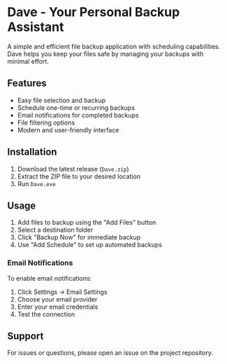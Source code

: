 # Dave - Your Personal Backup Assistant

A simple and efficient file backup application with scheduling capabilities. Dave helps you keep your files safe by managing your backups with minimal effort.

## Features

- Easy file selection and backup
- Schedule one-time or recurring backups
- Email notifications for completed backups
- File filtering options
- Modern and user-friendly interface

## Installation

1. Download the latest release (`Dave.zip`)
2. Extract the ZIP file to your desired location
3. Run `Dave.exe`

## Usage

1. Add files to backup using the "Add Files" button
2. Select a destination folder
3. Click "Backup Now" for immediate backup
4. Use "Add Schedule" to set up automated backups

### Email Notifications

To enable email notifications:
1. Click Settings -> Email Settings
2. Choose your email provider
3. Enter your email credentials
4. Test the connection

## Support

For issues or questions, please open an issue on the project repository.
